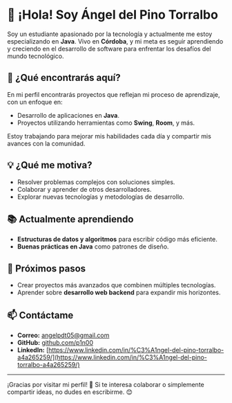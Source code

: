 # 👋 ¡Hola! Soy Ángel del Pino Torralbo

Soy un estudiante apasionado por la tecnología y actualmente me estoy especializando en **Java**. Vivo en **Córdoba**, y mi meta es seguir aprendiendo y creciendo en el desarrollo de software para enfrentar los desafíos del mundo tecnológico.

## 🚀 ¿Qué encontrarás aquí?

En mi perfil encontrarás proyectos que reflejan mi proceso de aprendizaje, con un enfoque en:

- Desarrollo de aplicaciones en **Java**.
- Proyectos utilizando herramientas como **Swing**, **Room**, y más.

Estoy trabajando para mejorar mis habilidades cada día y compartir mis avances con la comunidad.

## 💡 ¿Qué me motiva?

- Resolver problemas complejos con soluciones simples.
- Colaborar y aprender de otros desarrolladores.
- Explorar nuevas tecnologías y metodologías de desarrollo.

## 📚 Actualmente aprendiendo

- **Estructuras de datos y algoritmos** para escribir código más eficiente.
- **Buenas prácticas en Java** como patrones de diseño.

## 🌱 Próximos pasos

- Crear proyectos más avanzados que combinen múltiples tecnologías.
- Aprender sobre **desarrollo web backend** para expandir mis horizontes.

## 📫 Contáctame

- **Correo:** [angelpdt05@gmail.com](mailto:angelpdt05@gmail.com)  
- **GitHub:** [github.com/p1n00](https://github.com/p1n00)  
- **LinkedIn:** [https://www.linkedin.com/in/%C3%A1ngel-del-pino-torralbo-a4a265259/](https://www.linkedin.com/in/%C3%A1ngel-del-pino-torralbo-a4a265259/)  

---

¡Gracias por visitar mi perfil! 🌟 Si te interesa colaborar o simplemente compartir ideas, no dudes en escribirme. 😊
